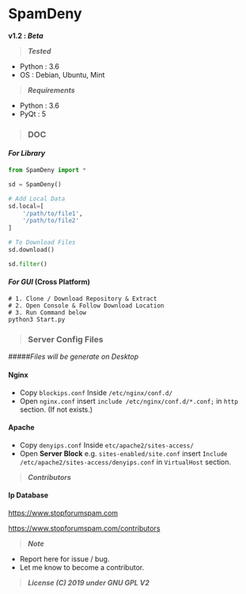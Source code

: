 # SpamDeny

**v1.2 : _Beta_**


> **_Tested_**

- Python    : 3.6
- OS        : Debian, Ubuntu, Mint


> **_Requirements_**

- Python    : 3.6
- PyQt      : 5


> ### DOC
#### _For Library_
```python
from SpamDeny import *

sd = SpamDeny()

# Add Local Data
sd.local=[
	'/path/to/file1',
	'/path/to/file2'
]

# To Download Files
sd.download()

sd.filter()
```


#### _For GUI_ (Cross Platform)
```shell
# 1. Clone / Download Repository & Extract
# 2. Open Console & Follow Download Location
# 3. Run Command below
python3 Start.py
```


> ### Server Config Files

#####_Files will be generate on Desktop_

#### Nginx
- Copy `blockips.conf` Inside `/etc/nginx/conf.d/`
- Open `nginx.conf` insert `include /etc/nginx/conf.d/*.conf;` in `http` section. (If not exists.)

#### Apache
- Copy `denyips.conf` Inside `etc/apache2/sites-access/`
- Open **Server Block** e.g. `sites-enabled/site.conf` insert `Include /etc/apache2/sites-access/denyips.conf` in `VirtualHost` section. 


> **_Contributors_**

#### Ip Database
https://www.stopforumspam.com

https://www.stopforumspam.com/contributors


> **_Note_**

- Report here for issue / bug.
- Let me know to become a contributor.


> **_License (C) 2019 under GNU GPL V2_**
